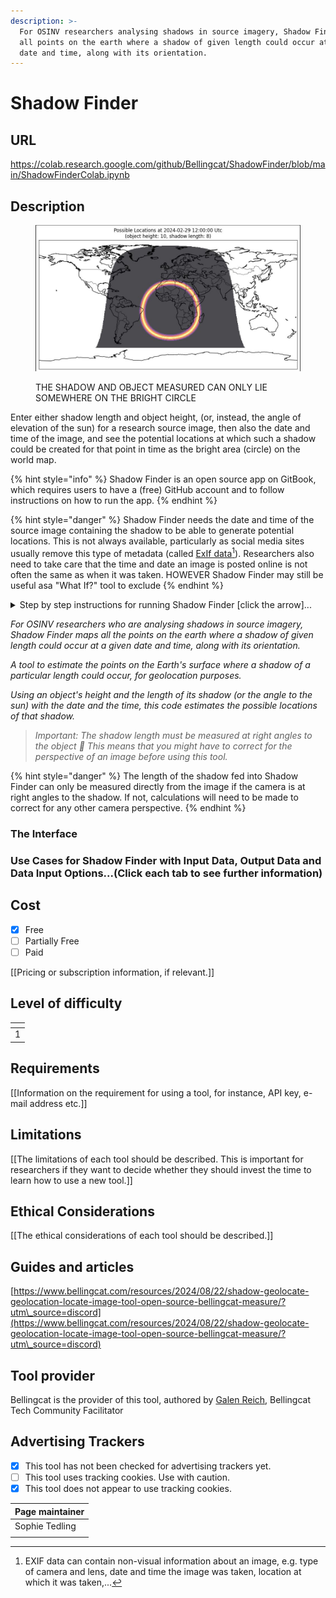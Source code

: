 ```yaml
---
description: >-
  For OSINV researchers analysing shadows in source imagery, Shadow Finder maps
  all points on the earth where a shadow of given length could occur at a given
  date and time, along with its orientation.
---
```


# Shadow Finder

## URL

https://colab.research.google.com/github/Bellingcat/ShadowFinder/blob/main/ShadowFinderColab.ipynb

## Description

<figure><img src=".gitbook/assets/Screenshot.JPG" alt=""><figcaption><p>THE SHADOW AND OBJECT MEASURED CAN ONLY LIE SOMEWHERE ON THE BRIGHT CIRCLE</p></figcaption></figure>

Enter either shadow length and object height, (or, instead, the angle of elevation of the sun) for a research source image, then also the date and time of the image, and see the potential locations at which such a shadow could be created for that point in time as the bright area (circle) on the world map.

{% hint style="info" %}
Shadow Finder is an open source app on GitBook, which requires users to have a (free) GitHub account and to follow instructions on how to run the app.
{% endhint %}

{% hint style="danger" %}
Shadow Finder needs the date and time of the source image containing the shadow to be able to generate potential locations. This is not always available, particularly as social media sites usually remove this type of metadata (called [ExIf data](#user-content-fn-1)[^1]). Researchers also need to take care that the time and date an image is posted online is not often the same as when it was taken. HOWEVER Shadow Finder may still be useful asa "What If?" tool to exclude&#x20;
{% endhint %}

<details>

<summary>Step by step instructions for running Shadow Finder [click the arrow]...</summary>

1. Sign up for a GitHub account if you don't already have one.
2. Log in to GitHub on a browser and type "Shadow Finder" in the search bar at the top of the Home page and press the search button.
3. From the list which the search returns, select the "Shadow Finder" tool from Bellingcat with left mouse click:

<img src=".gitbook/assets/image.png" alt="" data-size="original">

4. Scroll down the ShadowFinder page to README section and click the bright orange button labelled "TRY IT ON COLAB". This launches ShadowFinder in an easy access environment called Colab.
5. Scroll down to enter your shadow measurement details into the app. Input either object height and shadow length (using the same units) OR the elevation angle of the sun in degrees

<img src=".gitbook/assets/shadowdetails.JPG" alt="" data-size="original">

6. and then enter the date, time (and [time zone](https://en.wikipedia.org/wiki/Time\_zone) you are using:

<img src=".gitbook/assets/dateandtime.JPG" alt="" data-size="original">

4.

</details>

_For OSINV researchers who are analysing shadows in source imagery, Shadow Finder maps all the points on the earth where a shadow of given length could occur at a given date and time, along with its orientation._

_A tool to estimate the points on the Earth's surface where a shadow of a particular length could occur, for geolocation purposes._

_Using an object's height and the length of its shadow (or the angle to the sun) with the date and the time, this code estimates the possible locations of that shadow._

> _Important: The shadow length must be measured at right angles to the object 📐 This means that you might have to correct for the perspective of an image before using this tool._

{% hint style="danger" %}
The length of the shadow fed into Shadow Finder can only be measured directly from the image if the camera is at right angles to the shadow. If not, calculations will need to be made to correct for any other camera perspective.
{% endhint %}

### The Interface <a href="#use-cases-for-nasa-firms-with-input-data-output-data-and-data-input-options...-click-each-tab-to-see" id="use-cases-for-nasa-firms-with-input-data-output-data-and-data-input-options...-click-each-tab-to-see"></a>

### Use Cases for Shadow Finder with Input Data, Output Data and Data Input Options...(Click each tab to see further information) <a href="#use-cases-for-nasa-firms-with-input-data-output-data-and-data-input-options...-click-each-tab-to-see" id="use-cases-for-nasa-firms-with-input-data-output-data-and-data-input-options...-click-each-tab-to-see"></a>

## Cost

* [x] Free
* [ ] Partially Free
* [ ] Paid

\[\[Pricing or subscription information, if relevant.]]

## Level of difficulty

<table><thead><tr><th data-type="rating" data-max="5"></th></tr></thead><tbody><tr><td>1</td></tr></tbody></table>

## Requirements

\[\[Information on the requirement for using a tool, for instance, API key, e-mail address etc.]]

## Limitations

\[\[The limitations of each tool should be described. This is important for researchers if they want to decide whether they should invest the time to learn how to use a new tool.]]

## Ethical Considerations

\[\[The ethical considerations of each tool should be described.]]

## Guides and articles

[https://www.bellingcat.com/resources/2024/08/22/shadow-geolocate-geolocation-locate-image-tool-open-source-bellingcat-measure/?utm\_source=discord](https://www.bellingcat.com/resources/2024/08/22/shadow-geolocate-geolocation-locate-image-tool-open-source-bellingcat-measure/?utm\_source=discord)

## Tool provider

Bellingcat is the provider of this tool, authored by [Galen Reich](https://galen.reich.me.uk/#about), Bellingcat Tech Community Facilitator

## Advertising Trackers

* [x] This tool has not been checked for advertising trackers yet.
* [ ] This tool uses tracking cookies. Use with caution.
* [x] This tool does not appear to use tracking cookies.

| Page maintainer |
| --------------- |
| Sophie Tedling  |
|                 |

[^1]: EXIF data can contain non-visual information about an image, e.g. type of camera and lens, date and time the image was taken, location at which it was taken,...
